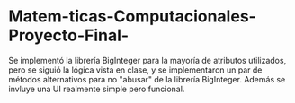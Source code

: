 # Matem-ticas-Computacionales-Proyecto-Final-

Se implementó la librería BigInteger para la mayoría de atributos utilizados, pero se siguió la lógica vista en clase, y se implementaron un par de métodos alternativos para no "abusar" de la librería BigInteger.
Además se invluye una UI realmente simple pero funcional.
